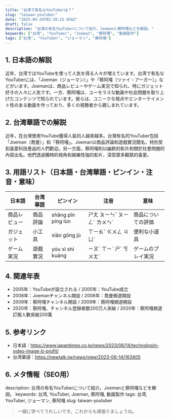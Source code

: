```yaml
---
title: "台湾で有名なYouTuberは？"
slug: "taiwan-youtuber"
date: "2025-04-24T02:38:22.956Z"
draft: false
description: "台湾の有名YouTuberについて紹介。Joemanと蔡阿嘎などを解説。"
keywords: ["台湾", "YouTuber", "Joeman", "蔡阿嘎", "動画製作"]
tags: ["台湾", "YouTuber", "ジョーマン", "蔡阿嘎"]
---
```


## 1. 日本語の解説
近年、台湾ではYouTubeを使って人気を得る人々が増えています。台湾で有名なYouTuberには、「Joeman（ジョーマン）」や「蔡阿嘎（ツァイ・アーガー）」などがいます。Joemanは、商品レビューやゲーム実況で知られ、特にガジェット好きの人々に人気です。一方、蔡阿嘎は、ユーモラスな動画や社会問題を取り上げたコンテンツで知られています。彼らは、ユニークな視点やエンターテイメント性のある動画を作っており、多くの視聴者から親しまれています。

## 2. 台湾華語での解説
近年，在台灣使用YouTube獲得人氣的人越來越多。台灣有名的YouTuber包括「Joeman（喬曼）」和「蔡阿嘎」。Joeman以商品評論和遊戲實況聞名，特別受到喜愛科技產品的人們歡迎。另一方面，蔡阿嘎則以幽默的影片和關於社會問題的內容出名。他們透過獨特的視角和娛樂性強的影片，深受眾多觀眾的喜愛。

## 3. 用語リスト（日本語・台湾華語・ピンイン・注音・意味）
| 日本語        | 台湾華語    | ピンイン     | 注音      | 意味               |
|---------------|-------------|-------------|----------|------------------|
| 商品レビュー   | 商品評論    | shāng pǐn píng lùn | ㄕㄤ ㄆㄧㄣˇ ㄆㄧㄥˊ ㄌㄨㄣˋ | 商品についての評価 |
| ガジェット     | 小工具      | xiǎo gōng jù | ㄒㄧㄠˇ ㄍㄨㄥ ㄐㄩˋ | 便利な小道具   |
| ゲーム実況     | 遊戲實況    | yóu xì shí kuàng | ㄧㄡˊ ㄒㄧˋ ㄕˊ ㄎㄨㄤˋ | ゲームのプレイ実況  |

## 4. 関連年表
- 2005年：YouTubeが設立される / 2005年：YouTube成立
- 2008年：Joemanチャンネル開設 / 2008年：喬曼頻道開設
- 2009年：蔡阿嘎チャンネル開設 / 2009年：蔡阿嘎頻道開設
- 2020年：蔡阿嘎、チャンネル登録者数200万人突破 / 2020年：蔡阿嘎頻道訂閱人數突破200萬

## 5. 参考リンク
- 日本語：https://www.japantimes.co.jp/news/2023/06/14/technolog/n-video-image-b-profit/
- 台湾華語：https://newtalk.tw/news/view/2023-06-14/163405

## 6. メタ情報（SEO用）
description: 台湾の有名YouTuberについて紹介。Joemanと蔡阿嘎などを解説。
keywords: 台湾, YouTuber, Joeman, 蔡阿嘎, 動画製作
tags: 台湾, YouTuber, ジョーマン, 蔡阿嘎
slug: taiwan-youtuber

>一緒に学べてうれしいです。これからも頑張りましょうね。